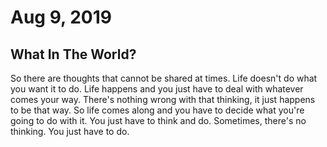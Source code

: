 # Aug 9, 2019
## What In The World?

So there are thoughts that cannot be shared at times. Life doesn't do what you 
want it to do. Life happens and you just have to deal with whatever comes your 
way. There's nothing wrong with that thinking, it just happens to be that way. 
So life comes along and you have to decide what you're going to do with it. You 
just have to think and do. Sometimes, there's no thinking. You just have to do.
